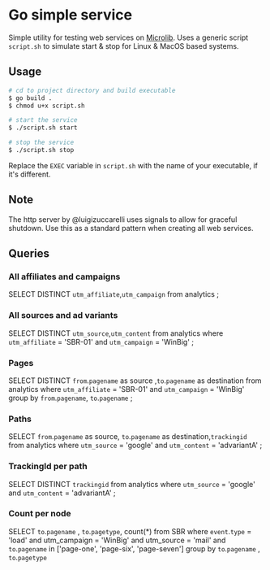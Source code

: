 # Go simple service

Simple utility for testing web services on [Microlib](https://github.com/microlib).
Uses a generic script `script.sh` to simulate start & stop for Linux & MacOS based systems. 

## Usage 

```bash
# cd to project directory and build executable
$ go build .
$ chmod u+x script.sh

# start the service
$ ./script.sh start

# stop the service
$ ./script.sh stop
```

Replace the `EXEC` variable in `script.sh` with the name of your executable, if it's different.

## Note
The http server by @luigizuccarelli uses signals to allow for graceful shutdown. Use this as a standard pattern when creating all web services. 

## Queries

### All affiliates and campaigns
SELECT DISTINCT  `utm_affiliate`,`utm_campaign` from analytics ;

### All sources and ad variants
SELECT DISTINCT `utm_source`,`utm_content` from analytics where `utm_affiliate` = 'SBR-01' and `utm_campaign` = 'WinBig' ;

### Pages
SELECT DISTINCT  `from`.`pagename` as source ,`to`.`pagename` as destination from analytics where `utm_affiliate` = 'SBR-01' and `utm_campaign` = 'WinBig' group by `from`.`pagename`, `to`.`pagename` ;

### Paths
SELECT `from`.`pagename` as source, `to`.`pagename` as destination,`trackingid`  from analytics where `utm_source` = 'google' and `utm_content` = 'advariantA' ;

### TrackingId per path
SELECT DISTINCT `trackingid`  from analytics where `utm_source` = 'google' and `utm_content` = 'advariantA' ;

### Count per node
SELECT `to`.`pagename` , `to`.`pagetype`, count(*) from SBR where `event`.`type` = 'load' and utm_campaign = 'WinBig' and utm_source = 'mail' and `to`.`pagename` in ['page-one', 'page-six', 'page-seven'] group by `to`.`pagename` , `to`.`pagetype`
